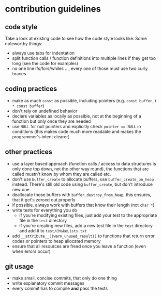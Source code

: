 contribution guidelines
=======================

code style
----------
Take a look at existing code to see how the code style looks like. Some noteworthy things:
* always use tabs for indentation
* split function calls / function definitions into multiple lines if they get too long (see the code for examples)
* no one line ifs/fors/whiles ..., every one of those must use two curly braces

coding practices
----------------
* make as much `const` as possible, including pointers (e.g. `const buffer_t * const buffer`)
* don't rely on undefined behavior
* declare variables as locally as possible, not at the beginning of a function but only once they are needed
* use `NULL` for null pointers and explicitly check `pointer == NULL` in conditions (this makes code much more readable and makes the programmer's intent clearer)

other practices
---------------
* use a layer based approach (function calls / access to data structures is only done top down, not the other way round), the functions that are called mustn't know by whom they are called etc.
* don't use `buffer_create` to allocate buffers, use `buffer_create_on_heap` instead. There's still old code using `buffer_create`, but don't introduce new one
* deallocate those buffers with `buffer_destroy_from_heap`, this ensures, that it get's zeroed out properly
* if possible, always work with buffers that know their length (not `char *`)
* write tests for everything you do
  - if you're modifying existing files, just add your test to the appropriate file in the `test` directory
  - if you're creating new files, add a new test file in the `test` directory and add it to `test/CMakeLists.txt`
* add `__attribute__((warn_unused_result))` to functions that return error codes or pointers to heap allocated memory
* ensure that all resources are freed once you leave a function (even when errors occur)

git usage
---------
* make small, concise commits, that only do one thing
* write explanatory commit messages
* every commit has to compile **and** pass the tests
